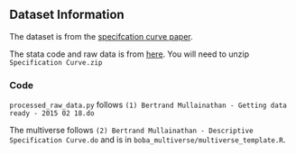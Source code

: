 ## Dataset Information

The dataset is from the [specifcation curve paper](https://static-content.springer.com/esm/art%3A10.1038%2Fs41562-020-0912-z/MediaObjects/41562_2020_912_MOESM1_ESM.pdf).

The stata code and raw data is from [here](https://osf.io/9rvps/). You will need to unzip `Specification Curve.zip`

### Code
`processed_raw_data.py` follows `(1) Bertrand Mullainathan - Getting data ready - 2015 02 18.do`

The multiverse follows `(2) Bertrand Mullainathan - Descriptive Specification Curve.do` and is in  `boba_multiverse/multiverse_template.R`.